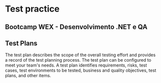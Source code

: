 # Test practice

## Bootcamp WEX - Desenvolvimento .NET e QA

## Test Plans

The test plan describes the scope of the overall testing effort and provides a record of the test planning process. The test plan can be configured to meet your team's needs. A test plan identifies requirements, risks, test cases, test environments to be tested, business and quality objectives, test plans, and other items.


